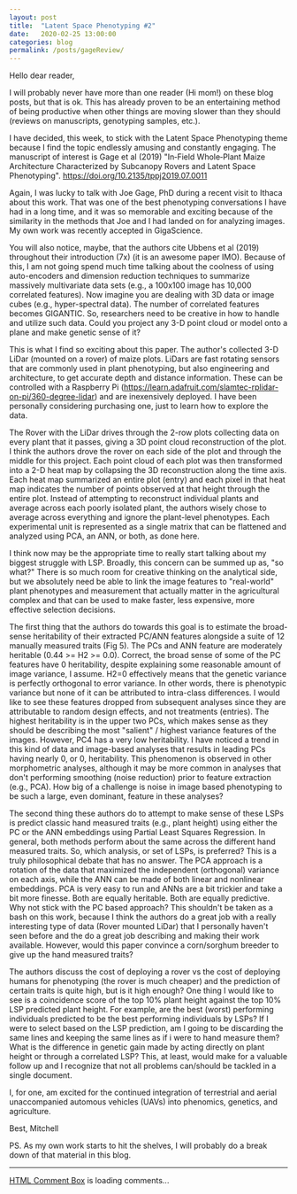 ```yaml
---
layout: post
title:  "Latent Space Phenotyping #2"
date:   2020-02-25 13:00:00
categories: blog
permalink: /posts/gageReview/
---
```

Hello dear reader,

I will probably never have more than one reader (Hi mom!) on these blog posts, but that is ok. This has already proven to be an entertaining method of being productive when other things are moving slower than they should (reviews on manuscripts, genotyping samples, etc.).

I have decided, this week, to stick with the Latent Space Phenotyping theme because I find the topic endlessly amusing and constantly engaging. The manuscript of interest is Gage et al (2019) "In‐Field Whole‐Plant Maize Architecture Characterized by Subcanopy Rovers and Latent Space Phenotyping".  https://doi.org/10.2135/tppj2019.07.0011

Again, I was lucky to talk with Joe Gage, PhD during a recent visit to Ithaca about this work. That was one of the best phenotyping conversations I have had in a long time, and it was so memorable and exciting because of the similarity in the methods that Joe and I had landed on for analyzing images. My own work was recently accepted in GigaScience. 

You will also notice, maybe, that the authors cite Ubbens et al (2019) throughout their introduction (7x) (it is an awesome paper IMO). Because of this, I am not going spend much time talking about the coolness of using auto-encoders and dimension reduction techniques to summarize massively multivariate data sets (e.g., a 100x100 image has 10,000 correlated features). Now imagine you are dealing with 3D data or image cubes (e.g., hyper-spectral data). The number of correlated features becomes GIGANTIC. So, researchers need to be creative in how to handle and utilize such data. Could you project any 3-D point cloud or model onto a plane and make genetic sense of it?

This is what I find so exciting about this paper. The author's collected 3-D LiDar (mounted on a rover) of maize plots. LiDars are fast rotating sensors that are commonly used in plant phenotyping, but also engineering and architecture, to get accurate depth and distance information. These can be controlled with a Raspberry Pi (https://learn.adafruit.com/slamtec-rplidar-on-pi/360-degree-lidar) and are inexensively deployed. I have been personally considering purchasing one, just to learn how to explore the data. 

The Rover with the LiDar drives through the 2-row plots collecting data on every plant that it passes, giving a 3D point cloud reconstruction of the plot. I think the authors drove the rover on each side of the plot and through the middle for this project. Each point cloud of each plot was then transformed into a 2-D heat map by collapsing the 3D reconstruction along the time axis. Each heat map summarized an entire plot (entry) and each pixel in that heat map indicates the number of points observed at that height through the entire plot. Instead of attempting to reconstruct individual plants and average across each poorly isolated plant, the authors wisely chose to average across everything and ignore the plant-level phenotypes. Each experimental unit is represented as a single matrix that can be flattened and analyzed using PCA, an ANN, or both, as done here. 

I think now may be the appropriate time to really start talking about my biggest struggle with LSP. Broadly, this concern can be summed up as, "so what?" There is so much room for creative thinking on the analytical side, but we absolutely need be able to link the image features to "real-world" plant phenotypes and measurement that actually matter in the agricultural complex and that can be used to make faster, less expensive, more effective selection decisions.

The first thing that the authors do towards this goal is to estimate the broad-sense heritability of their extracted PC/ANN features alongside a suite of 12 manually measured traits (Fig 5). The PCs and ANN feature are moderately heritable (0.44 >= H2 >= 0.0). Correct, the broad sense of some of the PC features have 0 heritability, despite explaining some reasonable amount of image variance, I assume. H2=0 effectively means that the genetic variance is perfectly orthogonal to error variance. In other words, there is phenotypic variance but none of it can be attributed to intra-class differences. I would like to see these features dropped from subsequent analyses since they are attributable to random design effects, and not treatments (entries).  The highest heritability is in the upper two PCs, which makes sense as they should be describing the most "salient" / highest variance features of the images. However, PC4 has a very low heritability. I have noticed a trend in this kind of data and image-based analyses that results in leading PCs having nearly 0, or 0, heritability. This phenomenon is observed in other morphometric analyses, although it may be more common in analyses that don't performing smoothing (noise reduction) prior to feature extraction (e.g., PCA). How big of a challenge is noise in image based phenotyping to be such a large, even dominant, feature in these analyses? 

The second thing these authors do to attempt to make sense of these LSPs is predict classic hand measured traits (e.g., plant height) using either the PC or the ANN embeddings using Partial Least Squares Regression. In general, both methods perform about the same across the different hand measured traits. So, which analysis, or set of LSPs, is preferred? This is a truly philosophical debate that has no answer. The PCA approach is a rotation of the data that maximized the independent (orthogonal) variance on each axis, while the ANN can be made of both linear and nonlinear embeddings. PCA is very easy to run and ANNs are a bit trickier and take a bit more finesse. Both are equally heritable. Both are equally predictive. Why not stick with the PC based approach? This shouldn't be taken as a bash on this work, because I think the authors do a great job with a really interesting type of data (Rover mounted LiDar) that I personally haven't seen before and the do a great job describing and making their work available. However, would this paper convince a corn/sorghum breeder to give up the hand measured traits?

The authors discuss the cost of deploying a rover vs the cost of deploying humans for phenotyping (the rover is much cheaper) and the prediction of certain traits is quite high, but is it high enough? One thing I would like to see is a coincidence score of the top 10% plant height against the top 10% LSP predicted plant height. For example, are the best (worst) performing individuals predicted to be the best performing individuals by LSPs? If I were to select based on the LSP prediction, am I going to be discarding the same lines and keeping the same lines as if i were to hand measure them? What is the difference in genetic gain made by acting directly on plant height or through a correlated LSP? This, at least, would make for a valuable follow up and I recognize that not all problems can/should be tackled in a single document.

 I, for one, am excited for the continued integration of terrestrial and aerial unaccompanied automous vehicles (UAVs) into phenomics, genetics, and agriculture.

Best,
Mitchell

PS. As my own work starts to hit the shelves, I will probably do a break down of that material in this blog.

<div>
<hr>
<!-- begin wwww.htmlcommentbox.com -->
 <div id="HCB_comment_box"><a href="http://www.htmlcommentbox.com">HTML Comment Box</a> is loading comments...</div>
 <link rel="stylesheet" type="text/css" href="https://www.htmlcommentbox.com/static/skins/bootstrap/twitter-bootstrap.css?v=0" />
 <script type="text/javascript" id="hcb"> /*<!--*/ if(!window.hcb_user){hcb_user={};} (function(){var s=document.createElement("script"), l=hcb_user.PAGE || (""+window.location).replace(/'/g,"%27"), h="https://www.htmlcommentbox.com";s.setAttribute("type","text/javascript");s.setAttribute("src", h+"/jread?page="+encodeURIComponent(l).replace("+","%2B")+"&mod=%241%24wq1rdBcg%24PA2uM8eZu8ahjVeJqACBr%2F"+"&opts=16862&num=10&ts=1582326793394");if (typeof s!="undefined") document.getElementsByTagName("head")[0].appendChild(s);})(); /*-->*/ </script>
<!-- end www.htmlcommentbox.com -->
</div>

